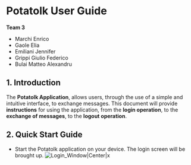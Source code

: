 ﻿# Potatolk User Guide
**Team 3**
* Marchi Enrico
* Gaole Elia
* Emiliani Jennifer
* Grippi Giulio Federico
* Bulai Matteo Alexandru
## 1. Introduction
The **Potatolk Application**, allows users, through the use of a simple and intuitive interface, to exchange messages.
This document will provide **instructions** for using the application, from the **login operation**, to the **exchange of messages**, to the **logout operation**.
## 2. Quick Start Guide
* Start the Potatolk application on your device.
The login screen will be brought up.
![Login_Window|Center|x](Login_Window.PNG)

